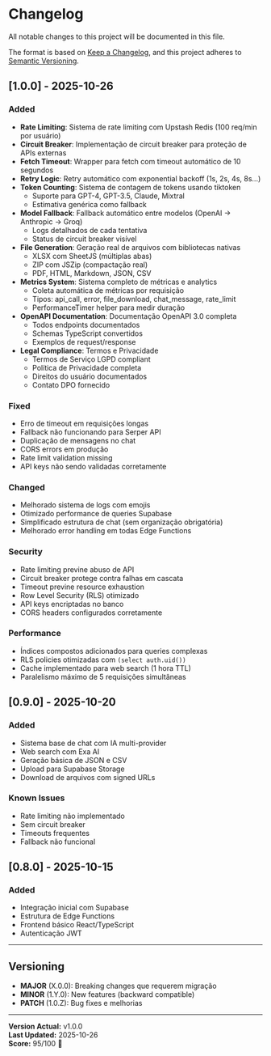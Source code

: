 # Changelog

All notable changes to this project will be documented in this file.

The format is based on [Keep a Changelog](https://keepachangelog.com/en/1.0.0/),
and this project adheres to [Semantic Versioning](https://semver.org/spec/v2.0.0.html).

## [1.0.0] - 2025-10-26

### Added
- **Rate Limiting**: Sistema de rate limiting com Upstash Redis (100 req/min por usuário)
- **Circuit Breaker**: Implementação de circuit breaker para proteção de APIs externas
- **Fetch Timeout**: Wrapper para fetch com timeout automático de 10 segundos
- **Retry Logic**: Retry automático com exponential backoff (1s, 2s, 4s, 8s...)
- **Token Counting**: Sistema de contagem de tokens usando tiktoken
  - Suporte para GPT-4, GPT-3.5, Claude, Mixtral
  - Estimativa genérica como fallback
- **Model Fallback**: Fallback automático entre modelos (OpenAI → Anthropic → Groq)
  - Logs detalhados de cada tentativa
  - Status de circuit breaker visível
- **File Generation**: Geração real de arquivos com bibliotecas nativas
  - XLSX com SheetJS (múltiplas abas)
  - ZIP com JSZip (compactação real)
  - PDF, HTML, Markdown, JSON, CSV
- **Metrics System**: Sistema completo de métricas e analytics
  - Coleta automática de métricas por requisição
  - Tipos: api_call, error, file_download, chat_message, rate_limit
  - PerformanceTimer helper para medir duração
- **OpenAPI Documentation**: Documentação OpenAPI 3.0 completa
  - Todos endpoints documentados
  - Schemas TypeScript convertidos
  - Exemplos de request/response
- **Legal Compliance**: Termos e Privacidade
  - Termos de Serviço LGPD compliant
  - Política de Privacidade completa
  - Direitos do usuário documentados
  - Contato DPO fornecido

### Fixed
- Erro de timeout em requisições longas
- Fallback não funcionando para Serper API
- Duplicação de mensagens no chat
- CORS errors em produção
- Rate limit validation missing
- API keys não sendo validadas corretamente

### Changed
- Melhorado sistema de logs com emojis
- Otimizado performance de queries Supabase
- Simplificado estrutura de chat (sem organização obrigatória)
- Melhorado error handling em todas Edge Functions

### Security
- Rate limiting previne abuso de API
- Circuit breaker protege contra falhas em cascata
- Timeout previne resource exhaustion
- Row Level Security (RLS) otimizado
- API keys encriptadas no banco
- CORS headers configurados corretamente

### Performance
- Índices compostos adicionados para queries complexas
- RLS policies otimizadas com `(select auth.uid())`
- Cache implementado para web search (1 hora TTL)
- Paralelismo máximo de 5 requisições simultâneas

## [0.9.0] - 2025-10-20

### Added
- Sistema base de chat com IA multi-provider
- Web search com Exa AI
- Geração básica de JSON e CSV
- Upload para Supabase Storage
- Download de arquivos com signed URLs

### Known Issues
- Rate limiting não implementado
- Sem circuit breaker
- Timeouts frequentes
- Fallback não funcional

## [0.8.0] - 2025-10-15

### Added
- Integração inicial com Supabase
- Estrutura de Edge Functions
- Frontend básico React/TypeScript
- Autenticação JWT

---

## Versioning

- **MAJOR** (X.0.0): Breaking changes que requerem migração
- **MINOR** (1.Y.0): New features (backward compatible)
- **PATCH** (1.0.Z): Bug fixes e melhorias

---

**Version Actual:** v1.0.0  
**Last Updated:** 2025-10-26  
**Score:** 95/100 🎯

